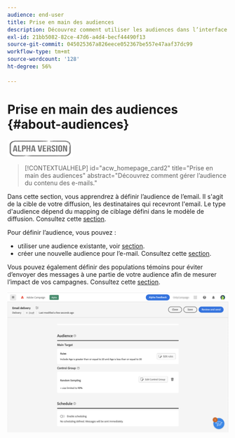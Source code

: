 ```yaml
---
audience: end-user
title: Prise en main des audiences
description: Découvrez comment utiliser les audiences dans l’interface utilisateur web de Campaign
exl-id: 21bb5082-82ce-47d6-a4d4-becf44490f13
source-git-commit: 045025367a826eece052367be557e47aaf37dc99
workflow-type: tm+mt
source-wordcount: '128'
ht-degree: 56%

---
```


# Prise en main des audiences {#about-audiences}

![](../assets/do-not-localize/badge.png)

>[!CONTEXTUALHELP]
>id="acw_homepage_card2"
>title="Prise en main des audiences"
>abstract="Découvrez comment gérer l’audience du contenu des e-mails."

<!--
Audience only created for the delivery, not available later-->


<!--
Three ways:
* existing audience

Campaign or AEP Audiences

* create new on the fly

query like AEP segment builder (same component with campaign data)

* import from file

show use case with a new audience creation (or import from file?)

control groups like acc: exract, random, based on attribute
-->

Dans cette section, vous apprendrez à définir l’audience de l’email. Il s&#39;agit de la cible de votre diffusion, les destinataires qui recevront l&#39;email. Le type d&#39;audience dépend du mapping de ciblage défini dans le modèle de diffusion. Consultez cette [section](../email/create-email.md).

Pour définir l’audience, vous pouvez :

* utiliser une audience existante, voir [section](add-audience.md).
* créer une nouvelle audience pour l’e-mail. Consultez cette [section](segment-builder.md).

Vous pouvez également définir des populations témoins pour éviter d’envoyer des messages à une partie de votre audience afin de mesurer l’impact de vos campagnes. Consultez cette [section](control-group.md).

![](assets/about-audience.png)
